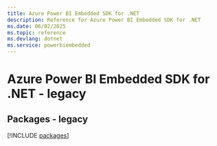 ```yaml
---
title: Azure Power BI Embedded SDK for .NET
description: Reference for Azure Power BI Embedded SDK for .NET
ms.date: 06/02/2025
ms.topic: reference
ms.devlang: dotnet
ms.service: powerbiembedded
---
```

# Azure Power BI Embedded SDK for .NET - legacy
## Packages - legacy
[!INCLUDE [packages](power-bi-embedded-index.md)]